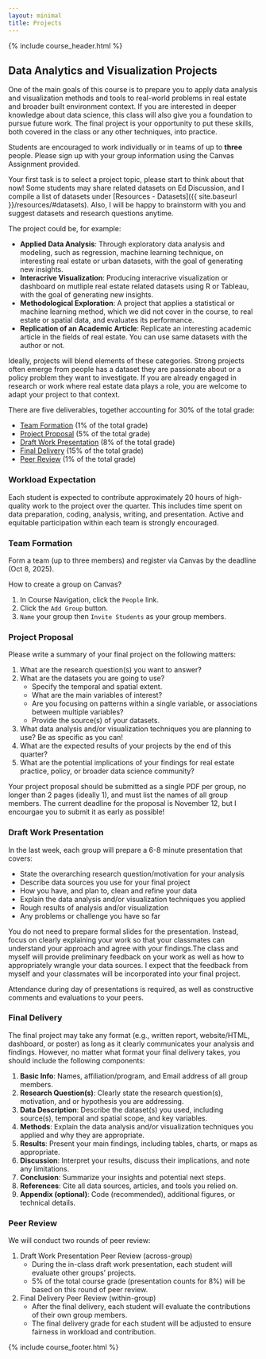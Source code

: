 ```yaml
---
layout: minimal
title: Projects
---
```


{% include course_header.html %}
## Data Analytics and Visualization Projects

One of the main goals of this course is to prepare you to apply data analysis and visualization methods and tools to real-world problems in real estate and broader built environment context. If you are interested in deeper knowledge about data science, this class will also give you a foundation to pursue future work. The final project is your opportunity to put these skills, both covered in the class or any other techniques, into practice.

Students are encouraged to work individually or in teams of up to **three** people. Please sign up with your group information using the Canvas Assignment provided.

Your first task is to select a project topic, please start to think about that now! Some students may share related datasets on Ed Discussion, and I compile a list of datasets under [Resources - Datasets]({{ site.baseurl }}/resources/#datasets). Also, I will be happy to brainstorm with you and suggest datasets and research questions anytime. 

The project could be, for example:

- **Applied Data Analysis**: Through exploratory data analysis and modeling, such as regression, machine learning technique, on interesting real estate or urban datasets, with the goal of generating new insights.
- **Interacrive Visualization**: Producing interacrive visualization or dashboard on mutliple real estate related datasets using R or Tableau, with the goal of generating new insights.
- **Methodological Exploration**: A project that applies a statistical or machine learning method, which we did not cover in the course, to real estate or spatial data, and evaluates its performance.
- **Replication of an Academic Article**: Replicate an interesting academic article in the fields of real estate. You can use same datasets with the author or not.

Ideally, projects will blend elements of these categories. Strong projects often emerge from people has a dataset they are passionate about or a policy problem they want to investigate. If you are already engaged in research or work where real estate data plays a role, you are welcome to adapt your project to that context.

There are five deliverables, together accounting for 30% of the total grade:

- [Team Formation](#team-formation) (1% of the total grade)
- [Project Proposal](#project-proposal) (5% of the total grade)
- [Draft Work Presentation](#draft-work-presentation) (8% of the total grade)
- [Final Delivery](#final-delivery) (15% of the total grade)
- [Peer Review](#peer-review) (1% of the total grade)

### Workload Expectation
Each student is expected to contribute approximately 20 hours of high-quality work to the project over the quarter. This includes time spent on data preparation, coding, analysis, writing, and presentation. Active and equitable participation within each team is strongly encouraged.

### Team Formation

Form a team (up to three members) and register via Canvas by the deadline (Oct 8, 2025). 

How to create a group on Canvas?

1. In Course Navigation, click the `People` link.
2. Click the `Add Group` button.
3. `Name` your group then `Invite Students` as your group members. 

### Project Proposal

Please write a summary of your final project on the following matters:

1. What are the research question(s) you want to answer? 
2. What are the datasets you are going to use? 
    - Specify the temporal and spatial extent.
    - What are the main variables of interest?
    - Are you focusing on patterns within a single variable, or associations between multiple variables?
    - Provide the source(s) of your datasets.
3. What data analysis and/or visualization techniques you are planning to use? Be as specific as you can!
4. What are the expected results of your projects by the end of this quarter?
5. What are the potential implications of your findings for real estate practice, policy, or broader data science community?

Your project proposal should be submitted as a single PDF per group, no longer than 2 pages (ideally 1), and must list the names of all group members. The current deadline for the proposal is November 12, but I encourgae you to submit it as early as possible!

### Draft Work Presentation

In the last week, each group will prepare a 6-8 minute presentation that covers:
- State the overarching research question/motivation for your analysis
- Describe data sources you use for your final project
- How you have, and plan to, clean and refine your data
- Explain the data analysis and/or visualization techniques you applied
- Rough results of analysis and/or visualization
- Any problems or challenge you have so far

You do not need to prepare formal slides for the presentation. Instead, focus on clearly explaining your work so that your classmates can understand your approach and agree with your findings.The class and myself will provide preliminary feedback on your work as well as how
to appropriately wrangle your data sources. I expect that the feedback from myself and your
classmates will be incorporated into your final project.

Attendance during day of presentations is required, as well as constructive comments and evaluations to
your peers.

### Final Delivery

The final project may take any format (e.g., written report, website/HTML, dashboard, or poster) as long as it clearly communicates your analysis and findings. However, no matter what format your final delivery takes, you should include the following components:

1. **Basic Info**: Names, affiliation/program, and Email address of all group members.
1.	**Research Question(s)**: Clearly state the research question(s), motivation, and or hypothesis you are addressing.
2.	**Data Description**: Describe the dataset(s) you used, including source(s), temporal and spatial scope, and key variables.
3.	**Methods**: Explain the data analysis and/or visualization techniques you applied and why they are appropriate.
4.	**Results**: Present your main findings, including tables, charts, or maps as appropriate.
5.	**Discussion**: Interpret your results, discuss their implications, and note any limitations.
6.	**Conclusion**: Summarize your insights and potential next steps.
7.	**References**: Cite all data sources, articles, and tools you relied on.
8.	**Appendix (optional)**: Code (recommended), additional figures, or technical details.



### Peer Review

We will conduct two rounds of peer review:
1. Draft Work Presentation Peer Review (across-group)
    - During the in-class draft work presentation, each student will evaluate other groups’ projects.
    - 5% of the total course grade (presentation counts for 8%) will be based on this round of peer review.
2.	Final Delivery Peer Review (within-group)
    - After the final delivery, each student will evaluate the contributions of their own group members.
    - The final delivery grade for each student will be adjusted to ensure fairness in workload and contribution.


{% include course_footer.html %}